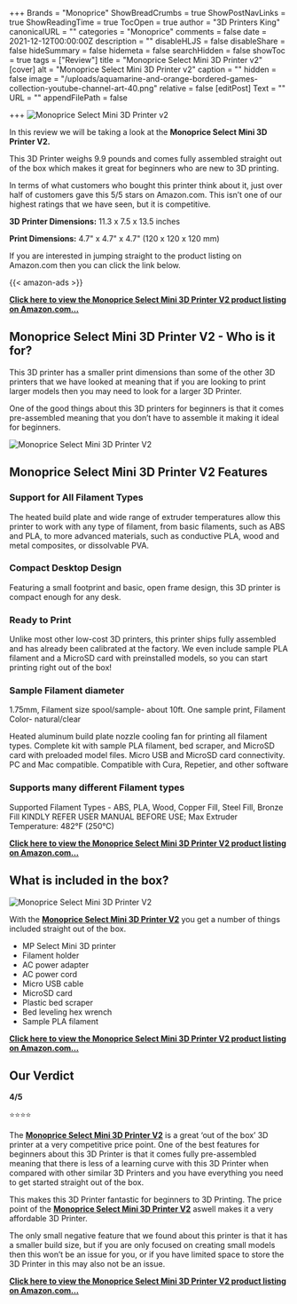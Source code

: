 +++
Brands = "Monoprice"
ShowBreadCrumbs = true
ShowPostNavLinks = true
ShowReadingTime = true
TocOpen = true
author = "3D Printers King"
canonicalURL = ""
categories = "Monoprice"
comments = false
date = 2021-12-12T00:00:00Z
description = ""
disableHLJS = false
disableShare = false
hideSummary = false
hidemeta = false
searchHidden = false
showToc = true
tags = ["Review"]
title = "Monoprice Select Mini 3D Printer v2"
[cover]
alt = "Monoprice Select Mini 3D Printer v2"
caption = ""
hidden = false
image = "/uploads/aquamarine-and-orange-bordered-games-collection-youtube-channel-art-40.png"
relative = false
[editPost]
Text = ""
URL = ""
appendFilePath = false

+++
![Monoprice Select Mini 3D Printer v2](https://images-na.ssl-images-amazon.com/images/I/61EXoHyYLoL._AC_UL604_SR604,400_.jpg "Monoprice Select Mini 3D Printer v2")

In this review we will be taking a look at the **Monoprice Select Mini 3D Printer V2.**  

This 3D Printer weighs 9.9 pounds and comes fully assembled straight out of the box which makes it great for beginners who are new to 3D printing.  

In terms of what customers who bought this printer think about it, just over half of customers gave this 5/5 stars on Amazon.com.  This isn’t one of our highest ratings that we have seen, but it is competitive.

**3D Printer Dimensions:** 11.3 x 7.5 x 13.5 inches

**Print Dimensions:** 4.7" x 4.7" x 4.7" (120 x 120 x 120 mm)

If you are interested in jumping straight to the product listing on Amazon.com then you can click the link below.

{{< amazon-ads >}}

[**Click here to view the Monoprice Select Mini 3D Printer V2 product listing on Amazon.com…**](https://www.amazon.com/gp/product/B01FL49VZE/ref=as_li_tl?ie=UTF8&tag=3dprintersking-20&camp=1789&creative=9325&linkCode=as2&creativeASIN=B01FL49VZE&linkId=00a385bcfc73e3776cf3f26e5ad9104a)

## Monoprice Select Mini 3D Printer V2 - Who is it for?

This 3D printer has a smaller print dimensions than some of the other 3D printers that we have looked at meaning that if you are looking to print larger models then you may need to look for a larger 3D Printer.  

One of the good things about this 3D printers for beginners is that it comes pre-assembled meaning that you don’t have to assemble it making it ideal for beginners.

![Monoprice Select Mini 3D Printer V2](/uploads/4089fcba-3ce7-4a38-a405-4742225e1797.jpeg "Monoprice Select Mini 3D Printer V2")

## Monoprice Select Mini 3D Printer V2 Features

### **Support for All Filament Types**

The heated build plate and wide range of extruder temperatures allow this printer to work with any type of filament, from basic filaments, such as ABS and PLA, to more advanced materials, such as conductive PLA, wood and metal composites, or dissolvable PVA.

### **Compact Desktop Design**

Featuring a small footprint and basic, open frame design, this 3D printer is compact enough for any desk.

### **Ready to Print**

Unlike most other low-cost 3D printers, this printer ships fully assembled and has already been calibrated at the factory. We even include sample PLA filament and a MicroSD card with preinstalled models, so you can start printing right out of the box!

### **Sample Filament diameter**

1\.75mm, Filament size spool/sample- about 10ft. One sample print, Filament Color- natural/clear

Heated aluminum build plate nozzle cooling fan for printing all filament types. Complete kit with sample PLA filament, bed scraper, and MicroSD card with preloaded model files. Micro USB and MicroSD card connectivity. PC and Mac compatible. Compatible with Cura, Repetier, and other software

### **Supports many different Filament types**

Supported Filament Types - ABS, PLA, Wood, Copper Fill, Steel Fill, Bronze Fill KINDLY REFER USER MANUAL BEFORE USE; Max Extruder Temperature: 482°F (250°C)

[**Click here to view the Monoprice Select Mini 3D Printer V2 product listing on Amazon.com…**](https://www.amazon.com/gp/product/B01FL49VZE/ref=as_li_tl?ie=UTF8&tag=3dprintersking-20&camp=1789&creative=9325&linkCode=as2&creativeASIN=B01FL49VZE&linkId=00a385bcfc73e3776cf3f26e5ad9104a)

## What is included in the box?

![Monoprice Select Mini 3D Printer V2](/uploads/eeb81771-5df1-497f-a2e5-c711f45b3936.jpeg "Monoprice Select Mini 3D Printer V2")

With the [**Monoprice Select Mini 3D Printer V2**](https://www.amazon.com/gp/product/B01FL49VZE/ref=as_li_tl?ie=UTF8&tag=3dprintersking-20&camp=1789&creative=9325&linkCode=as2&creativeASIN=B01FL49VZE&linkId=00a385bcfc73e3776cf3f26e5ad9104a) you get a number of things included straight out of the box.

* MP Select Mini 3D printer
* Filament holder
* AC power adapter
* AC power cord
* Micro USB cable
* MicroSD card
* Plastic bed scraper
* Bed leveling hex wrench
* Sample PLA filament

[**Click here to view the Monoprice Select Mini 3D Printer V2 product listing on Amazon.com…**](https://www.amazon.com/gp/product/B01FL49VZE/ref=as_li_tl?ie=UTF8&tag=3dprintersking-20&camp=1789&creative=9325&linkCode=as2&creativeASIN=B01FL49VZE&linkId=00a385bcfc73e3776cf3f26e5ad9104a)

## Our Verdict

**4/5**

⭐⭐⭐⭐

The [**Monoprice Select Mini 3D Printer V2**](https://www.amazon.com/gp/product/B01FL49VZE/ref=as_li_tl?ie=UTF8&tag=3dprintersking-20&camp=1789&creative=9325&linkCode=as2&creativeASIN=B01FL49VZE&linkId=00a385bcfc73e3776cf3f26e5ad9104a) is a great ‘out of the box’ 3D printer at a very competitive price point.  One of the best features for beginners about this 3D Printer is that it comes fully pre-assembled meaning that there is less of a learning curve with this 3D Printer when compared with other similar 3D Printers and you have everything you need to get started straight out of the box.  

This makes this 3D Printer fantastic for beginners to 3D Printing.  The price point of the [**Monoprice Select Mini 3D Printer V2**](https://www.amazon.com/gp/product/B01FL49VZE/ref=as_li_tl?ie=UTF8&tag=3dprintersking-20&camp=1789&creative=9325&linkCode=as2&creativeASIN=B01FL49VZE&linkId=00a385bcfc73e3776cf3f26e5ad9104a) aswell makes it a very affordable 3D Printer.

The only small negative feature that we found about this printer is that it has a smaller build size, but if you are only focused on creating small models then this won’t be an issue for you, or if you have limited space to store the 3D Printer in this may also not be an issue.

[**Click here to view the Monoprice Select Mini 3D Printer V2 product listing on Amazon.com…**](https://www.amazon.com/gp/product/B01FL49VZE/ref=as_li_tl?ie=UTF8&tag=3dprintersking-20&camp=1789&creative=9325&linkCode=as2&creativeASIN=B01FL49VZE&linkId=00a385bcfc73e3776cf3f26e5ad9104a)
